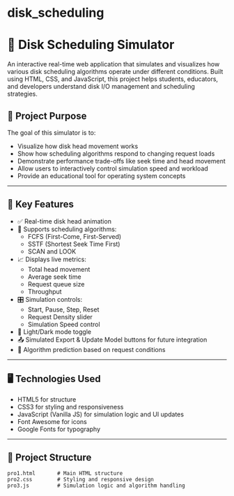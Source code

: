 # disk_scheduling
# 🚀 Disk Scheduling Simulator

An interactive real-time web application that simulates and visualizes how various disk scheduling algorithms operate under different conditions. Built using HTML, CSS, and JavaScript, this project helps students, educators, and developers understand disk I/O management and scheduling strategies.

## 🎯 Project Purpose

The goal of this simulator is to:
- Visualize how disk head movement works
- Show how scheduling algorithms respond to changing request loads
- Demonstrate performance trade-offs like seek time and head movement
- Allow users to interactively control simulation speed and workload
- Provide an educational tool for operating system concepts

---

## 🧠 Key Features

- ✅ Real-time disk head animation
- 🔁 Supports scheduling algorithms:
  - FCFS (First-Come, First-Served)
  - SSTF (Shortest Seek Time First)
  - SCAN and LOOK
- 📈 Displays live metrics:
  - Total head movement
  - Average seek time
  - Request queue size
  - Throughput
- 🎛️ Simulation controls:
  - Start, Pause, Step, Reset
  - Request Density slider
  - Simulation Speed control
- 🌙 Light/Dark mode toggle
- 📤 Simulated Export & Update Model buttons for future integration
- 🔄 Algorithm prediction based on request conditions

---

## 🖥️ Technologies Used

- HTML5 for structure
- CSS3 for styling and responsiveness
- JavaScript (Vanilla JS) for simulation logic and UI updates
- Font Awesome for icons
- Google Fonts for typography

---

## 📂 Project Structure

```plaintext
pro1.html       # Main HTML structure
pro2.css        # Styling and responsive design
pro3.js         # Simulation logic and algorithm handling
